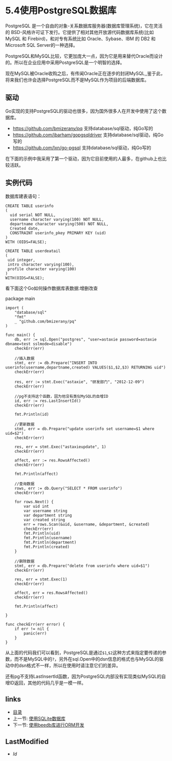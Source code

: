 # 5.4使用PostgreSQL数据库

PostgreSQL 是一个自由的对象-关系数据库服务器(数据库管理系统)，它在灵活的 BSD-风格许可证下发行。它提供了相对其他开放源代码数据库系统(比如 MySQL 和 Firebird)，和对专有系统比如 Oracle、Sybase、IBM 的 DB2 和 Microsoft SQL Server的一种选择。

PostgreSQL和MySQL比较，它更加庞大一点，因为它是用来替代Oracle而设计的。所以在企业应用中采用PostgreSQL是一个明智的选择。

现在MySQL被Oracle收购之后，有传闻Oracle正在逐步的封闭MySQL,,鉴于此，将来我们也许会选择PostgreSQL而不是MySQL作为项目的后端数据库。

## 驱动
Go实现的支持PostgreSQL的驱动也很多，因为国外很多人在开发中使用了这个数据库。

- https://github.com/bmizerany/pq 支持database/sql驱动，纯Go写的
- https://github.com/jbarham/gopgsqldriver 支持database/sql驱动，纯Go写的
- https://github.com/lxn/go-pgsql 支持database/sql驱动，纯Go写的

在下面的示例中我采用了第一个驱动，因为它目前使用的人最多，在github上也比较活跃。

## 实例代码
数据库建表语句：

	CREATE TABLE userinfo
	(
	  uid serial NOT NULL,
	  username character varying(100) NOT NULL,
	  departname character varying(500) NOT NULL,
	  Created date,
	  CONSTRAINT userinfo_pkey PRIMARY KEY (uid)
	)
	WITH (OIDS=FALSE);
	
	CREATE TABLE userdeatail
	(
	 uid integer,
  	 intro character varying(100),
  	 profile character varying(100)
	)
	WITH(OIDS=FALSE);

看下面这个Go如何操作数据库表数据:增删改查

package main

	import (
		"database/sql"
		"fmt"
		_ "github.com/bmizerany/pq"
	)

	func main() {
		db, err := sql.Open("postgres", "user=astaxie password=astaxie dbname=test sslmode=disable")
		checkErr(err)

		//插入数据
		stmt, err := db.Prepare("INSERT INTO userinfo(username,departname,created) VALUES($1,$2,$3) RETURNING uid")
		checkErr(err)

		res, err := stmt.Exec("astaxie", "研发部门", "2012-12-09")
		checkErr(err)

		//pg不支持这个函数，因为他没有类似MySQL的自增ID
		id, err := res.LastInsertId()
		checkErr(err)

		fmt.Println(id)

		//更新数据
		stmt, err = db.Prepare("update userinfo set username=$1 where uid=$2")
		checkErr(err)

		res, err = stmt.Exec("astaxieupdate", 1)
		checkErr(err)

		affect, err := res.RowsAffected()
		checkErr(err)

		fmt.Println(affect)

		//查询数据
		rows, err := db.Query("SELECT * FROM userinfo")
		checkErr(err)

		for rows.Next() {
			var uid int
			var username string
			var department string
			var created string
			err = rows.Scan(&uid, &username, &department, &created)
			checkErr(err)
			fmt.Println(uid)
			fmt.Println(username)
			fmt.Println(department)
			fmt.Println(created)
		}

		//删除数据
		stmt, err = db.Prepare("delete from userinfo where uid=$1")
		checkErr(err)

		res, err = stmt.Exec(1)
		checkErr(err)

		affect, err = res.RowsAffected()
		checkErr(err)

		fmt.Println(affect)

	}

	func checkErr(err error) {
		if err != nil {
			panic(err)
		}
	}

从上面的代码我们可以看到，PostgreSQL是通过`$1`,`$2`这种方式来指定要传递的参数，而不是MySQL中的`?`，另外在sql.Open中的dsn信息的格式也与MySQL的驱动中的dsn格式不一样，所以在使用时请注意它们的差异。

还有pg不支持LastInsertId函数，因为PostgreSQL内部没有实现类似MySQL的自增ID返回，其他的代码几乎是一模一样。

## links
   * [目录](<preface.md>)
   * 上一节: [使用SQLite数据库](<5.3.md>)
   * 下一节: [使用beedb库进行ORM开发](<5.5.md>)

## LastModified 
   * $Id$